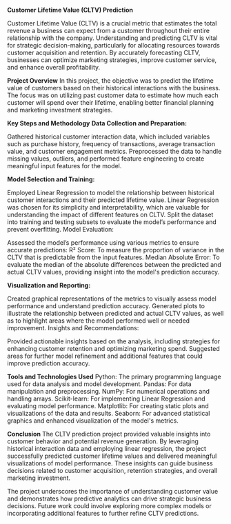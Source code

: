 **Customer Lifetime Value (CLTV) Prediction** 

Customer Lifetime Value (CLTV) is a crucial metric that estimates the total revenue a business can expect from a customer throughout their entire relationship with the company. Understanding and predicting CLTV is vital for strategic decision-making, particularly for allocating resources towards customer acquisition and retention. By accurately forecasting CLTV, businesses can optimize marketing strategies, improve customer service, and enhance overall profitability.

**Project Overview**
In this project, the objective was to predict the lifetime value of customers based on their historical interactions with the business. The focus was on utilizing past customer data to estimate how much each customer will spend over their lifetime, enabling better financial planning and marketing investment strategies.

**Key Steps and Methodology**
**Data Collection and Preparation:**

Gathered historical customer interaction data, which included variables such as purchase history, frequency of transactions, average transaction value, and customer engagement metrics.
Preprocessed the data to handle missing values, outliers, and performed feature engineering to create meaningful input features for the model.

**Model Selection and Training:**

Employed Linear Regression to model the relationship between historical customer interactions and their predicted lifetime value. Linear Regression was chosen for its simplicity and interpretability, which are valuable for understanding the impact of different features on CLTV.
Split the dataset into training and testing subsets to evaluate the model’s performance and prevent overfitting.
Model Evaluation:

Assessed the model’s performance using various metrics to ensure accurate predictions:
R² Score: To measure the proportion of variance in the CLTV that is predictable from the input features.
Median Absolute Error: To evaluate the median of the absolute differences between the predicted and actual CLTV values, providing insight into the model's prediction accuracy.

**Visualization and Reporting:**

Created graphical representations of the metrics to visually assess model performance and understand prediction accuracy.
Generated plots to illustrate the relationship between predicted and actual CLTV values, as well as to highlight areas where the model performed well or needed improvement.
Insights and Recommendations:

Provided actionable insights based on the analysis, including strategies for enhancing customer retention and optimizing marketing spend.
Suggested areas for further model refinement and additional features that could improve prediction accuracy.

**Tools and Technologies Used**
Python: The primary programming language used for data analysis and model development.
Pandas: For data manipulation and preprocessing.
NumPy: For numerical operations and handling arrays.
Scikit-learn: For implementing Linear Regression and evaluating model performance.
Matplotlib: For creating static plots and visualizations of the data and results.
Seaborn: For advanced statistical graphics and enhanced visualization of the model's metrics.

**Conclusion**
The CLTV prediction project provided valuable insights into customer behavior and potential revenue generation. By leveraging historical interaction data and employing linear regression, the project successfully predicted customer lifetime values and delivered meaningful visualizations of model performance. These insights can guide business decisions related to customer acquisition, retention strategies, and overall marketing investment.

The project underscores the importance of understanding customer value and demonstrates how predictive analytics can drive strategic business decisions. Future work could involve exploring more complex models or incorporating additional features to further refine CLTV predictions.

